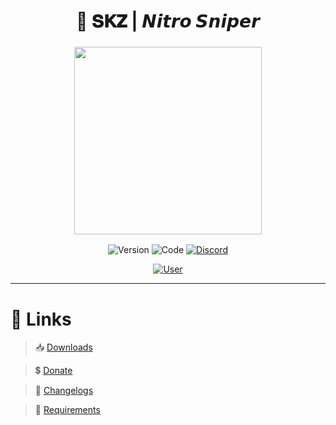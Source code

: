 <h1 align="center">
🔎 𝐒𝐊𝐙 | 𝙉𝙞𝙩𝙧𝙤 𝙎𝙣𝙞𝙥𝙚𝙧
</h1>

<h3 align="center">
<img src= "https://imgur.com/ZpJDgRu.png alt="Logo" width="300" height="300""/>
</h3>

<p align="center">
<img alt="Version" src="https://img.shields.io/badge/VERSION-ALPHA 1.0.0-FF5EA1?style=for-the-badge&logo=github&logoColor=000000">
<img alt="Code" src="https://img.shields.io/badge/SOURCE-JAVASCRIPT-000000?style=for-the-badge&logo=JavaScript&logoColor=F2F542">
<a href="https://discord.gg/sS7X8cPt62">
<img alt="Discord" src="https://img.shields.io/badge/DISCORD-JOIN-304090?style=for-the-badge&logo=Discord&logoColor=FFFFFF">
</a>
</p>
<p align="center">
<a href="https://twitter.com/SKAREZ_Z">
<img alt="User" src="https://img.shields.io/badge/MADE WITH ❤ BY SKAREZ-FF5050?style=for-the-badge">
</a>
</p>

---

# 🔗 **Links**
  
> 📥 [Downloads](https://github.com/SKAREZ/skz-nitro-sniper/releases)

> 💲 [Donate](https://paypal.me/skz54/)

> 📜 [Changelogs](https://github.com/SKAREZ/skz-nitro-sniper/issues)

> 📁 [Requirements](https://github.com/skarez/skz-nitro-sniper/)
